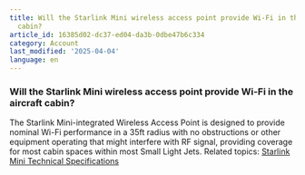 ```yaml
---
title: Will the Starlink Mini wireless access point provide Wi-Fi in the aircraft
  cabin?
article_id: 16385d02-dc37-ed04-da3b-0dbe47b6c334
category: Account
last_modified: '2025-04-04'
language: en
---
```


### Will the Starlink Mini wireless access point provide Wi-Fi in the aircraft cabin? 
The Starlink Mini-integrated Wireless Access Point is designed to provide nominal Wi-Fi performance in a 35ft radius with no obstructions or other equipment operating that might interfere with RF signal, providing coverage for most cabin spaces within most Small Light Jets. 
Related topics: [Starlink Mini Technical Specifications](https://www.starlink.com/support/article/<https:/www.starlink.com/specifications?spec=5>)